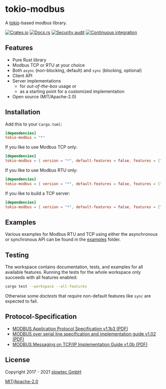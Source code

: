 # tokio-modbus

A [tokio](https://tokio.rs)-based modbus library.

[![Crates.io](https://img.shields.io/crates/v/tokio-modbus.svg)](https://crates.io/crates/tokio-modbus)
[![Docs.rs](https://docs.rs/tokio-modbus/badge.svg)](https://docs.rs/tokio-modbus/)
[![Security audit](https://github.com/slowtec/tokio-modbus/actions/workflows/security_audit.yaml/badge.svg)](https://github.com/slowtec/tokio-modbus/actions/workflows/security_audit.yaml)
[![Continuous integration](https://github.com/slowtec/tokio-modbus/actions/workflows/continuous_integration.yaml/badge.svg)](https://github.com/slowtec/tokio-modbus/actions/workflows/continuous_integration.yaml)

## Features

- Pure Rust library
- Modbus TCP or RTU at your choice
- Both `async` (non-blocking, default) and `sync` (blocking, optional)
- Client API
- Server implementations
  - for *out-of-the-box* usage or
  - as a starting point for a customized implementation
- Open source (MIT/Apache-2.0)

## Installation

Add this to your `Cargo.toml`:

```toml
[dependencies]
tokio-modbus = "*"
```

If you like to use Modbus TCP only:

```toml
[dependencies]
tokio-modbus = { version = "*", default-features = false, features = ["tcp"] }
```

If you like to use Modbus RTU only:

```toml
[dependencies]
tokio-modbus = { version = "*", default-features = false, features = ["rtu"] }
```

If you like to build a TCP server:

```toml
[dependencies]
tokio-modbus = { version = "*", default-features = false, features = ["tcp", "server"] }
```

## Examples

Various examples for Modbus RTU and TCP using either the asynchronous
or synchronous API can be found in the
[examples](https://github.com/slowtec/tokio-modbus/tree/master/examples)
folder.

## Testing

The workspace contains documentation, tests, and examples for all available
features. Running the tests for the whole workspace only succeeds with all
features enabled:

```sh
cargo test --workspace --all-features
```

Otherwise some *doctests* that require non-default features like `sync`
are expected to fail.

## Protocol-Specification

- [MODBUS Application Protocol Specification v1.1b3 (PDF)](http://modbus.org/docs/Modbus_Application_Protocol_V1_1b3.pdf)
- [MODBUS over serial line specification and implementation guide v1.02 (PDF)](http://modbus.org/docs/Modbus_over_serial_line_V1_02.pdf)
- [MODBUS Messaging on TCP/IP Implementation Guide v1.0b (PDF)](http://modbus.org/docs/Modbus_Messaging_Implementation_Guide_V1_0b.pdf)

## License

Copyright 2017 - 2021 [slowtec GmbH](https://www.slowtec.de)

[MIT](LICENSE-MIT)/[Apache-2.0](LICENSE-APACHE)
